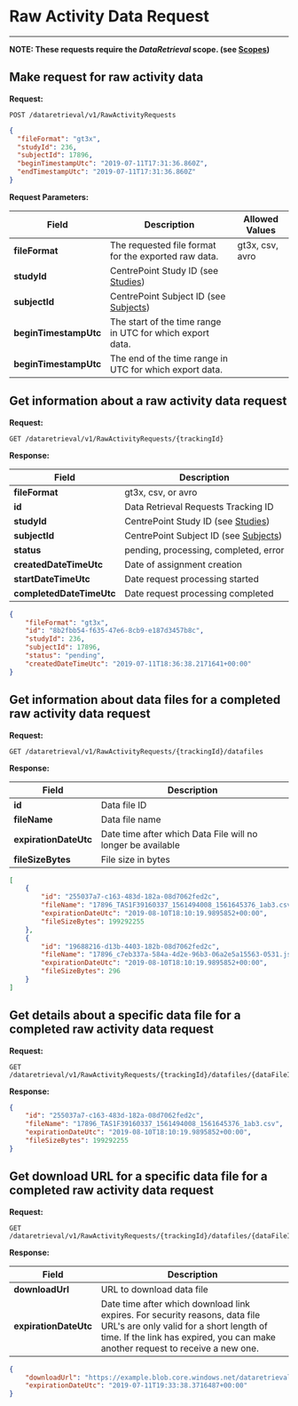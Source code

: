 # Raw Activity Data Request

-----

**NOTE: These requests require the *DataRetrieval* scope. (see [Scopes](scopes.md))**

## Make request for raw activity data

**Request:**

```http
POST /dataretrieval/v1/RawActivityRequests
```

```json
{
  "fileFormat": "gt3x",
  "studyId": 236,
  "subjectId": 17896,
  "beginTimestampUtc": "2019-07-11T17:31:36.860Z",
  "endTimestampUtc": "2019-07-11T17:31:36.860Z"
}
```

**Request Parameters:**

|Field|Description|Allowed Values|
|-----|-----------|--------------|
|**fileFormat**|The requested file format for the exported raw data.|gt3x, csv, avro|
|**studyId**|CentrePoint Study ID (see [Studies](studies.md))||
|**subjectId**|CentrePoint Subject ID (see [Subjects](subjects.md))||
|**beginTimestampUtc**|The start of the time range in UTC for which export data.||
|**beginTimestampUtc**|The end of the time range in UTC for which export data.||

## Get information about a raw activity data request

**Request:**

```http
GET /dataretrieval/v1/RawActivityRequests/{trackingId}
```

**Response:**

|Field|Description|
|-----|-----------|
|**fileFormat**|gt3x, csv, or avro|
|**id**|Data Retrieval Requests Tracking ID|
|**studyId**|CentrePoint Study ID (see [Studies](studies.md))|
|**subjectId**|CentrePoint Subject ID (see [Subjects](subjects.md))|
|**status**|pending, processing, completed, error|
|**createdDateTimeUtc**|Date of assignment creation|
|**startDateTimeUtc**|Date request processing started|
|**completedDateTimeUtc**|Date request processing completed|

```json
{
    "fileFormat": "gt3x",
    "id": "8b2fbb54-f635-47e6-8cb9-e187d3457b8c",
    "studyId": 236,
    "subjectId": 17896,
    "status": "pending",
    "createdDateTimeUtc": "2019-07-11T18:36:38.2171641+00:00"
}
```

## Get information about data files for a completed raw activity data request

**Request:**

```http
GET /dataretrieval/v1/RawActivityRequests/{trackingId}/datafiles
```

**Response:**

|Field|Description|
|-----|-----------|
|**id**|Data file ID|
|**fileName**|Data file name|
|**expirationDateUtc**|Date time after which Data File will no longer be available|
|**fileSizeBytes**|File size in bytes|

```json
[
    {
        "id": "255037a7-c163-483d-182a-08d7062fed2c",
        "fileName": "17896_TAS1F39160337_1561494008_1561645376_1ab3.csv",
        "expirationDateUtc": "2019-08-10T18:10:19.9895852+00:00",
        "fileSizeBytes": 199292255
    },
    {
        "id": "19688216-d13b-4403-182b-08d7062fed2c",
        "fileName": "17896_c7eb337a-584a-4d2e-96b3-06a2e5a15563-0531.json",
        "expirationDateUtc": "2019-08-10T18:10:19.9895852+00:00",
        "fileSizeBytes": 296
    }
]
```

## Get details about a specific data file for a completed raw activity data request

**Request:**

```http
GET /dataretrieval/v1/RawActivityRequests/{trackingId}/datafiles/{dataFileId}
```

**Response:**

```json
{
    "id": "255037a7-c163-483d-182a-08d7062fed2c",
    "fileName": "17896_TAS1F39160337_1561494008_1561645376_1ab3.csv",
    "expirationDateUtc": "2019-08-10T18:10:19.9895852+00:00",
    "fileSizeBytes": 199292255
}
```

## Get download URL for a specific data file for a completed raw activity data request

**Request:**

```http
GET /dataretrieval/v1/RawActivityRequests/{trackingId}/datafiles/{dataFileId}/downloadurl
```

**Response:**

|Field|Description|
|-----|-----------|
|**downloadUrl**|URL to download data file|
|**expirationDateUtc**|Date time after which download link expires. For security reasons, data file URL's are only valid for a short length of time. If the link has expired, you can make another request to receive a new one.|

```json
{
    "downloadUrl": "https://example.blob.core.windows.net/dataretrieval-study-0000000236/17896_c7eb337a-584a-4d2e-96b3-06a2e5a15563-3f1f_1.csv?sv=2018-03-28&sr=b&sig=ihKXpfo7s1AKdML7JjngT2heT6mILyAwV%2FNH2Rn6DyI%3D&st=2019-07-11T19%3A31%3A37Z&se=2019-07-11T19%3A33%3A38Z&sp=r&rscd=attachment%3B%20filename%3D17896_TAS1Z12345678_1561494008_1561645376_1ab3.csv",
    "expirationDateUtc": "2019-07-11T19:33:38.3716487+00:00"
}
```
